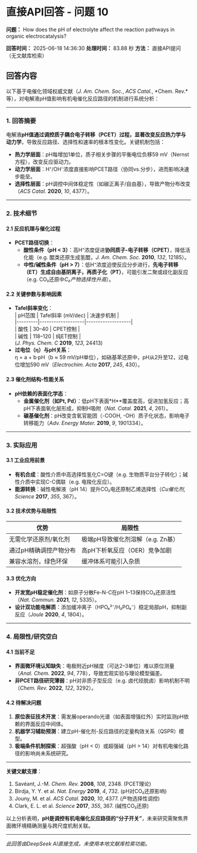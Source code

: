 # 直接API回答 - 问题 10

**问题：** How does the pH of electrolyte affect the reaction pathways in organic electrocatalysis?

**回答时间：** 2025-06-18 14:36:30
**处理时间：** 83.88 秒
**方法：** 直接API提问（无文献库检索）

## 回答内容

以下基于电催化领域权威文献（*J. Am. Chem. Soc.*, *ACS Catal.*, *Chem. Rev.*等），对电解液pH值影响有机电催化反应路径的机制进行系统分析：

---

### 1. 回答摘要  
电解液**pH值通过调控质子耦合电子转移（PCET）过程，显著改变反应热力学与动力学**，导致反应路径、选择性和速率的根本性变化。关键机制包括：  
- **热力学层面**：pH每增加1单位，质子相关步骤的平衡电位负移59 mV（Nernst方程），改变反应驱动力。  
- **动力学层面**：H⁺/OH⁻浓度直接影响PCET路径（协同vs.分步），进而影响决速步能垒。  
- **选择性层面**：pH调控中间体稳定性（如碳正离子/自由基），导致产物分布改变（*ACS Catal.* **2020**, *10*, 4377）。  

---

### 2. 技术细节  
#### 2.1 反应机理与催化过程  
- **PCET路径切换**：  
  - **酸性条件（pH < 3）**：高H⁺浓度促进**协同质子-电子转移（CPET）**，降低活化能（e.g. 醌类还原生成氢醌，*J. Am. Chem. Soc.* **2010**, *132*, 12185）。  
  - **中性/碱性条件（pH > 7）**：低H⁺浓度迫使反应分步进行，**先电子转移（ET）生成自由基阴离子，再质子化（PT）**，可能引发二聚或歧化副反应（e.g. CO₂还原中*C₂产物选择性升高*）。  

#### 2.2 关键参数与影响因素  
- **Tafel斜率变化**：  
  | pH范围  | Tafel斜率 (mV/dec) | 决速步机制         |  
  |---------|-------------------|-------------------|  
  | 酸性    | 30–40            | CPET控制          |  
  | 碱性    | 118–120          | 纯ET控制          |  
  (*J. Phys. Chem. C* **2019**, *123*, 24413)  
- **过电位（η）与pH关系**：  
  η = a + b·pH（b ≈ 59 mV/pH单位），如硝基苯还原中，pH从2升至12，过电位增加590 mV（*Electrochim. Acta* **2017**, *245*, 430）。  

#### 2.3 催化剂结构-性能关系  
- **pH依赖的表面化学态**：  
  - **金属催化剂（如Pt, Pd）**：低pH下表面*H**覆盖度高，促进加氢反应；高pH下表面氧化层形成，抑制H吸附（*Nat. Catal.* **2021**, *4*, 261）。  
  - **碳基催化剂**：pH改变含氧官能团（-COOH, -OH）质子化状态，影响电子转移能力（*Adv. Energy Mater.* **2019**, *9*, 1901334）。  

---

### 3. 实际应用  
#### 3.1 工业应用前景  
- **有机合成**：酸性介质中高选择性氢化C=O键（e.g. 生物质平台分子转化）；碱性介质中实现C-C偶联（e.g. 电羧化反应）。  
- **能源转换**：碱性电解液（pH 14）提升CO₂电还原制乙烯选择性（*Cu催化剂*, *Science* **2017**, *355*, 367）。  

#### 3.2 技术优势与局限性  
| **优势**                          | **局限性**                     |  
|----------------------------------|-------------------------------|  
| 无需化学还原剂/氧化剂            | 极端pH导致催化剂溶解（e.g. Zn基） |  
| 通过pH精确调控产物分布            | 高pH下析氧反应（OER）竞争加剧    |  
| 兼容水溶剂，绿色环保              | 缓冲体系可能引入杂质            |  

#### 3.3 优化方向  
- **开发宽pH稳定催化剂**：如原子分散Fe-N-C在pH 1–13保持CO₂还原活性（*Nat. Commun.* **2021**, *12*, 5335）。  
- **设计双功能电解质**：添加缓冲离子（HPO₄²⁻/H₂PO₄⁻）稳定局部pH，抑制副反应（*Joule* **2020**, *4*, 1804）。  

---

### 4. 局限性/研究空白  
#### 4.1 当前不足  
- **界面微环境认知缺失**：电极附近pH梯度（可达2–3单位）难以原位测量（*Anal. Chem.* **2022**, *94*, 778），导致宏观实验与理论模型偏差。  
- **非PCET路径研究薄弱**：pH对非质子型反应（e.g. 卤代烃脱卤）影响机制不明（*Chem. Rev.* **2022**, *122*, 3292）。  

#### 4.2 待解决问题  
1. **原位表征技术开发**：需发展operando光谱（如表面增强红外）实时监测pH依赖的界面反应中间体。  
2. **机器学习辅助预测**：建立pH-催化剂-反应路径的定量构效关系（QSPR）模型。  
3. **极端条件机制探索**：超强酸（pH < 0）或超强碱（pH > 14）对有机电催化路径的影响尚未系统研究。  

---

**关键文献支撑**：  
1. Savéant, J.-M. *Chem. Rev.* **2008**, *108*, 2348. (PCET理论)  
2. Birdja, Y. Y. et al. *Nat. Energy* **2019**, *4*, 732. (pH对CO₂还原影响)  
3. Jouny, M. et al. *ACS Catal.* **2020**, *10*, 4377. (产物选择性调控)  
4. Clark, E. L. et al. *Science* **2017**, *355*, 367. (碱性CO₂还原)  

以上分析表明，**pH是调控有机电催化反应路径的“分子开关”**，未来研究需聚焦界面微环境精确测量与跨尺度机制关联。

---
*此回答由DeepSeek AI直接生成，未使用本地文献库检索功能。*